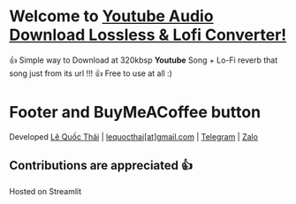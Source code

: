 # Welcome to [Youtube Audio Download Lossless & Lofi Converter!](https://youtube-lofi.streamlit.app/)

👍 Simple way to Download at 320kbsp **Youtube** Song + Lo-Fi reverb that song just from its url !!!
👍 Free to use at all :)

# Footer and BuyMeACoffee button
Developed <a href='https://lequocthai.com'>Lê Quốc Thái</a> | <a href='mailto:lequocthai@gmail.com'>lequocthai[at]gmail.com</a> | <a href='https://t.me/tnfsmith'>Telegram</a> | <a href='tel:0985010707'>Zalo</a> </h10>
<script type="text/javascript" src="https://cdnjs.buymeacoffee.com/1.0.0/button.prod.min.js" data-name="bmc-button" data-slug="LeQuocThaiy" data-color="#FFDD00" data-emoji="🥤" data-font="Cookie" data-text="Buy me a Coffee" data-outline-color="#000000" data-font-color="#000000" data-coffee-color="#ffffff" ></script>
    
## Contributions are appreciated 👍
Hosted on Streamlit
